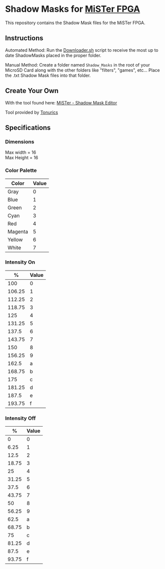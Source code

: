 # Shadow Masks for [MiSTer FPGA](https://github.com/MiSTer-devel/Main_MiSTer/wiki)

This repository contains the Shadow Mask files for the MiSTer FPGA.

## Instructions

Automated Method: Run the [Downloader.sh](https://github.com/MiSTer-devel/Downloader_MiSTer/raw/main/downloader.sh) script to receive the most up to date ShadowMasks placed in the proper folder.

Manual Method: Create a folder named `Shadow_Masks` in the root of your MicroSD Card along with the other folders like "filters", "games", etc... Place the .txt Shadow Mask files into that folder.

## Create Your Own

With the tool found here: [MiSTer - Shadow Mask Editor](https://bool.space/mister/ShadowMaskEditor.htm)

Tool provided by [Tonurics](https://github.com/tonurics)

## Specifications

### Dimensions

Max width = 16  
Max Height = 16

### Color Palette

|  Color  | Value |
| ------- | ----- |
|  Gray   |   0   |
|  Blue   |   1   |
|  Green  |   2   |
|  Cyan   |   3   |
|   Red   |   4   |
| Magenta |   5   |
| Yellow  |   6   |
|  White  |   7   |

### Intensity On

|   %    | Value |
| ------ | ----- |
| 100    |   0   |
| 106.25 |   1   |
| 112.25 |   2   |
| 118.75 |   3   |
| 125    |   4   |
| 131.25 |   5   |
| 137.5  |   6   |
| 143.75 |   7   |
| 150    |   8   |
| 156.25 |   9   |
| 162.5  |   a   |
| 168.75 |   b   |
| 175    |   c   |
| 181.25 |   d   |
| 187.5  |   e   |
| 193.75 |   f   |

### Intensity Off

|   %    | Value |
| ------ | ----- |
| 0      |   0   |
| 6.25   |   1   |
| 12.5   |   2   |
| 18.75  |   3   |
| 25     |   4   |
| 31.25  |   5   |
| 37.5   |   6   |
| 43.75  |   7   |
| 50     |   8   |
| 56.25  |   9   |
| 62.5   |   a   |
| 68.75  |   b   |
| 75     |   c   |
| 81.25  |   d   |
| 87.5   |   e   |
| 93.75  |   f   |
